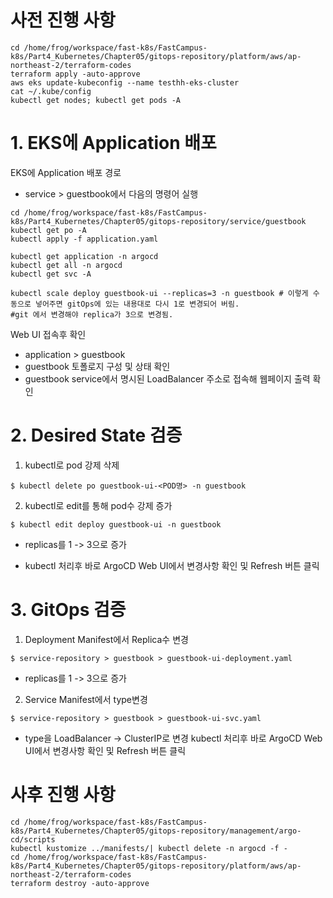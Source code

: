 # 사전 진행 사항
```
cd /home/frog/workspace/fast-k8s/FastCampus-k8s/Part4_Kubernetes/Chapter05/gitops-repository/platform/aws/ap-northeast-2/terraform-codes
terraform apply -auto-approve
aws eks update-kubeconfig --name testhh-eks-cluster
cat ~/.kube/config
kubectl get nodes; kubectl get pods -A
```

# 1. EKS에 Application 배포

EKS에 Application 배포 경로
- service > guestbook에서 다음의 명령어 실행
```
cd /home/frog/workspace/fast-k8s/FastCampus-k8s/Part4_Kubernetes/Chapter05/gitops-repository/service/guestbook
kubectl get po -A
kubectl apply -f application.yaml

kubectl get application -n argocd
kubectl get all -n argocd
kubectl get svc -A

kubectl scale deploy guestbook-ui --replicas=3 -n guestbook # 이렇게 수동으로 넣어주면 gitOps에 있는 내용대로 다시 1로 변경되어 버림.
#git 에서 변경해야 replica가 3으로 변경됨.
```
Web UI 접속후 확인
- application > guestbook
- guestbook 토폴로지 구성 및 상태 확인
- guestbook service에서 명시된 LoadBalancer 주소로 접속해 웹페이지 출력 확인

# 2. Desired State 검증
1. kubectl로 pod 강제 삭제
```
$ kubectl delete po guestbook-ui-<POD명> -n guestbook
```
2. kubectl로 edit를 통해 pod수 강제 증가
```
$ kubectl edit deploy guestbook-ui -n guestbook
```
- replicas를 1 -> 3으로 증가
* kubectl 처리후 바로 ArgoCD Web UI에서 변경사항 확인 및 Refresh 버튼 클릭

# 3. GitOps 검증
1. Deployment Manifest에서 Replica수 변경
```
$ service-repository > guestbook > guestbook-ui-deployment.yaml
```
- replicas를 1 -> 3으로 증가
2. Service Manifest에서 type변경
```
$ service-repository > guestbook > guestbook-ui-svc.yaml
```
- type을 LoadBalancer -> ClusterIP로 변경
kubectl 처리후 바로 ArgoCD Web UI에서 변경사항 확인 및 Refresh 버튼 클릭

# 사후 진행 사항
```
cd /home/frog/workspace/fast-k8s/FastCampus-k8s/Part4_Kubernetes/Chapter05/gitops-repository/management/argo-cd/scripts
kubectl kustomize ../manifests/| kubectl delete -n argocd -f -
cd /home/frog/workspace/fast-k8s/FastCampus-k8s/Part4_Kubernetes/Chapter05/gitops-repository/platform/aws/ap-northeast-2/terraform-codes
terraform destroy -auto-approve
```